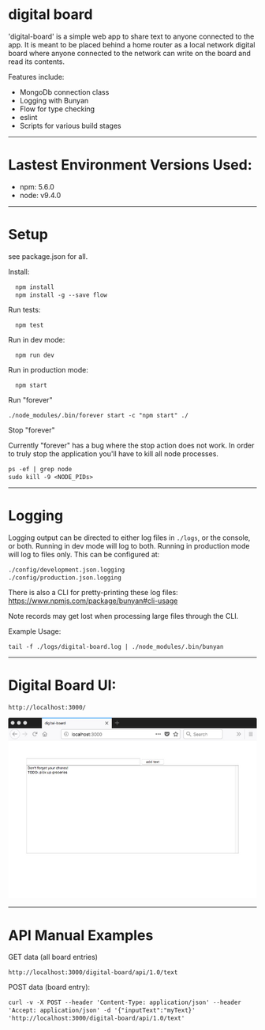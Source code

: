 # digital board
'digital-board' is a simple web app to share text to anyone connected to the app.  It is meant to be placed behind a home router as a local network digital board where anyone connected to the network can write on the board and read its contents.

Features include:
 - MongoDb connection class
 - Logging with Bunyan
 - Flow for type checking
 - eslint
 - Scripts for various build stages

---
# Lastest Environment Versions Used:
- npm: 5.6.0
- node: v9.4.0

---
# Setup 
see package.json for all.

Install:
```
  npm install
  npm install -g --save flow
```

Run tests:
```
  npm test
```

Run in dev mode:
```
  npm run dev
```
  
Run in production mode:
```
  npm start
```

Run "forever"
```
./node_modules/.bin/forever start -c "npm start" ./
```

Stop "forever"

Currently "forever" has a bug where the stop action does not work.  In order to truly stop the application you'll have to kill all node processes.
```
ps -ef | grep node
sudo kill -9 <NODE_PIDs> 
```

---
# Logging
Logging output can be directed to either log files in ```./logs```, or the console, or both. Running in dev mode will log to both. Running in production mode will log to files only.  This can be configured at:
```
./config/development.json.logging
./config/production.json.logging
```

There is also a CLI for pretty-printing these log files:
https://www.npmjs.com/package/bunyan#cli-usage

Note records may get lost when processing large files through the CLI.

Example Usage:
```
tail -f ./logs/digital-board.log | ./node_modules/.bin/bunyan
```


---
# Digital Board UI:
```
http://localhost:3000/
```
![](doc/console.jpeg?raw=true)


---
# API Manual Examples
GET data (all board entries)
```
http://localhost:3000/digital-board/api/1.0/text
```


POST data (board entry):
```
curl -v -X POST --header 'Content-Type: application/json' --header 'Accept: application/json' -d '{"inputText":"myText}' 'http://localhost:3000/digital-board/api/1.0/text'
```


